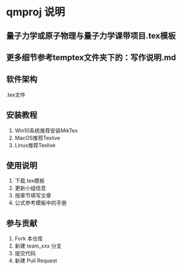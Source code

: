 # qmproj 说明
## 量子力学或原子物理与量子力学课带项目.tex模板
## 更多细节参考temptex文件夹下的：写作说明.md

## 软件架构
.tex文件


## 安装教程

1.  Win10系统推荐安装MikTex
2.  MacOS推荐Texlive
3.  Linux推荐Texlive

## 使用说明

1.  下载.tex模板
2.  更新小组信息
3.  按章节填写文章
4.  公式参考模板中的手册

## 参与贡献

1.  Fork 本仓库
2.  新建 team_xxx 分支
3.  提交代码
4.  新建 Pull Request


